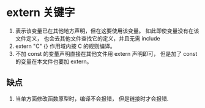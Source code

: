 # extern 关键字

1. 表示该变量已在其他地方声明，但在这要使用该变量。 如此即使变量没有在该文件定义， 也会去其他文件查找它的定义，并且无需 include
2. extern "C" {} 作用域内按 C 的规则编译。
3. 不加 const 的变量声明直接在其他文件用 extern 声明即可， 但是加了 const 的变量在本文件也要加 extern。

## 缺点
1. 当单方面修改函数原型时，编译不会报错， 但是链接时才会报错.